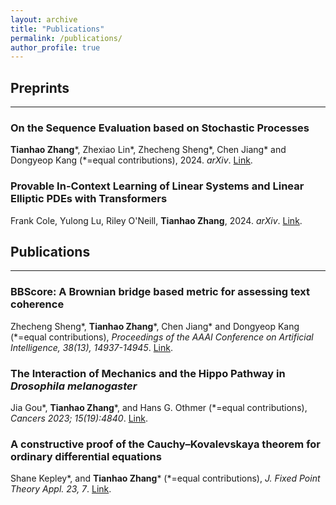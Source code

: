```yaml
---
layout: archive
title: "Publications"
permalink: /publications/
author_profile: true
---
```


<h2> Preprints </h2><hr />

<h3> On the Sequence Evaluation based on Stochastic Processes </h3> 
<div class="wordwrap"> <b>Tianhao Zhang</b>*, Zhexiao Lin*, Zhecheng Sheng*, Chen Jiang* and Dongyeop Kang (*=equal contributions), 2024. 
 <i>arXiv</i>. <a href="https://arxiv.org/abs/2405.17764" target="_blank">Link</a>.</div>

<h3> Provable In-Context Learning of Linear Systems and Linear Elliptic PDEs with Transformers </h3> 
<div class="wordwrap"> Frank Cole, Yulong Lu, Riley O'Neill, <b>Tianhao Zhang</b>, 2024. 
 <i>arXiv</i>. <a href="https://arxiv.org/abs/2409.12293" target="_blank">Link</a>.</div>

<h2>Publications</h2><hr />
<h3>BBScore: A Brownian bridge based metric for assessing text coherence</h3> 
<div class="wordwrap"> Zhecheng Sheng*, <b>Tianhao Zhang</b>*, Chen Jiang* and Dongyeop Kang (*=equal contributions), <i>Proceedings of the AAAI Conference on Artificial Intelligence, 38(13), 14937-14945</i>. <a href="https://ojs.aaai.org/index.php/AAAI/article/view/29414" target="_blank">Link</a>.</div>

<h3>The Interaction of Mechanics and the Hippo Pathway in <i>Drosophila melanogaster</i></h3> 
<div class="wordwrap"> Jia Gou*, <b>Tianhao Zhang</b>*, and Hans G. Othmer (*=equal contributions), <i>Cancers 2023; 15(19):4840</i>. <a href="https://doi.org/10.3390/cancers15194840" target="_blank">Link</a>.</div>

<h3>A constructive proof of the Cauchy–Kovalevskaya theorem for ordinary differential equations</h3> 
<div class="wordwrap"> Shane Kepley*, and <b>Tianhao Zhang</b>* (*=equal contributions), <i> J. Fixed Point Theory Appl. 23, 7</i>. <a href="https://doi.org/10.1007/s11784-020-00841-1" target="_blank">Link</a>.</div>
